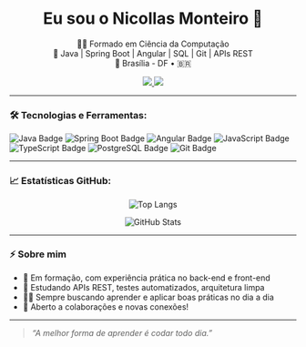 <h1 align="center">Eu sou o Nicollas Monteiro 👋</h1>

<p align="center">
  👨‍💻 Formado em Ciência da Computação <br>
  🔧 Java | Spring Boot | Angular | SQL | Git | APIs REST <br>
  📍 Brasília - DF • 🇧🇷
</p>

<p align="center">
  <a href="https://www.linkedin.com/in/nicollas-monteiro-barros-nmb">
    <img src="https://img.shields.io/badge/LinkedIn-0077B5?style=for-the-badge&logo=linkedin&logoColor=white" />
  </a>
  <a href="mailto:nicollasmonteiro0800@gmail.com">
    <img src="https://img.shields.io/badge/Gmail-D14836?style=for-the-badge&logo=gmail&logoColor=white" />
  </a>
</p>

---

### 🛠️ Tecnologias e Ferramentas:

<div align="left">
  <img src="https://img.shields.io/badge/Java-ED8B00?style=for-the-badge&logo=openjdk&logoColor=white" alt="Java Badge"/>
  <img src="https://img.shields.io/badge/Spring_Boot-6DB33F?style=for-the-badge&logo=springboot&logoColor=white" alt="Spring Boot Badge"/>
  <img src="https://img.shields.io/badge/Angular-DD0031?style=for-the-badge&logo=angular&logoColor=white" alt="Angular Badge"/>
  <img src="https://img.shields.io/badge/JavaScript-F7DF1E?style=for-the-badge&logo=javascript&logoColor=black" alt="JavaScript Badge"/>
  <img src="https://img.shields.io/badge/TypeScript-007ACC?style=for-the-badge&logo=typescript&logoColor=white" alt="TypeScript Badge"/>
  <img src="https://img.shields.io/badge/PostgreSQL-4169E1?style=for-the-badge&logo=postgresql&logoColor=white" alt="PostgreSQL Badge"/>
  <img src="https://img.shields.io/badge/Git-F05032?style=for-the-badge&logo=git&logoColor=white" alt="Git Badge"/>
</div>

---


### 📈 Estatísticas GitHub:

<p align="center">
  <img src="https://github-readme-stats.vercel.app/api/top-langs/?username=nicollasnmb-dev&layout=compact&theme=radical" alt="Top Langs" />
</p>

<p align="center">
  <img src="https://github-readme-stats.vercel.app/api?username=nicollasnmb-dev&show_icons=true&theme=radical&hide_title=false" alt="GitHub Stats" />
</p>

---

### ⚡ Sobre mim

- 🚀 Em formação, com experiência prática no back-end e front-end  
- 🧠 Estudando APIs REST, testes automatizados, arquitetura limpa
- 👨‍💻 Sempre buscando aprender e aplicar boas práticas no dia a dia  
- 🤝 Aberto a colaborações e novas conexões!

---

> _“A melhor forma de aprender é codar todo dia.”_
